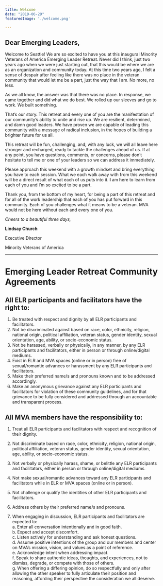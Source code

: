 ```yaml
---
title: Welcome
date: "2019-06-29"
featuredImage: './welcome.png'

---
```


## Dear Emerging Leaders,

Welcome to Seattle! We are so excited to have you at this inaugural Minority Veterans of America Emerging Leader Retreat. Never did I think, just two years ago when we were just starting out, that this would be where we are as an organization and community today. At this time two years ago, I felt a sense of despair after feeling like there was no place in the veteran community that would let me be a part, just the way that I am. No more, no less. 

As we all know, the answer was that there was no place. In response, we came together and did what we do best. We rolled up our sleeves and go to work. We built something. 

That’s our story. This retreat and every one of you are the manifestation of our community’s ability to unite and rise up. We are resilient, determined, and damn good leaders. We have proven we are capable of leading this community with a message of radical inclusion, in the hopes of building a brighter future for us all. 

This retreat will be fun, challenging, and, with any luck, we will all leave here stronger and recharged, ready to tackle the challenges ahead of us. If at any point, you have questions, comments, or concerns, please don’t hesitate to tell me or one of your leaders so we can address it immediately. 

Please approach this weekend with a growth mindset and bring everything you have to each session. What we each walk away with from this weekend will be a direct result of what each of us puts into it. I am here to learn from each of you and I’m so excited to be a part. 

Thank you, from the bottom of my heart, for being a part of this retreat and for all of the work leadership that each of you has put forward in this community. Each of you challenges what it means to be a veteran. MVA would not be here without each and every one of you.



*Cheers to a beautiful three days,*


**Lindsay Church**

Executive Director

Minority Veterans of America


***

# Emerging Leader Retreat Community Agreements

All ELR participants and facilitators have the right to:
------
1. Be treated with respect and dignity by all ELR participants and facilitators.
2. Not be discriminated against based on race, color, ethnicity, religion, national origin, political affiliation, veteran status, gender identity, sexual orientation, age, ability, or socio-economic status.
3. Not be harassed, verbally or physically, in any manner, by any ELR participants and facilitators, either in person or through online/digital mediums. 
4. Exist in ELR and MVA spaces (online or in person) free of sexual/romantic advances or harassment by any ELR participants and facilitators.
5. Make their preferred name/s and pronouns known and to be addressed accordingly.
6. Make an anonymous grievance against any ELR participants and facilitators for violation of these community guidelines, and for that grievance to be fully considered and addressed through an accountable and transparent process.

All MVA members have the responsibility to:
------
1. Treat all ELR participants and facilitators with respect and recognition of their dignity.

2. Not discriminate based on race, color, ethnicity, religion, national origin, political affiliation, veteran status, gender identity, sexual orientation, age, ability, or socio-economic status.

3. Not verbally or physically harass, shame, or belittle any ELR participants and facilitators, either in person or through online/digital mediums. 

4. Not make sexual/romantic advances toward any ELR participants and facilitators while in ELR or MVA spaces (online or in person).

5. Not challenge or qualify the identities of other ELR participants and facilitators.

6. Address others by their preferred name/s and pronouns.
7. When engaging in discussion, ELR participants and facilitators are expected to:  
a. Enter all conversation intentionally and in good faith.  
b. Expect and accept discomfort.  
c. Listen actively for understanding and ask honest questions.  
d. Assume positive intentions of the group and our members and center on MVA’s mission, vision, and values as a point of reference.  
e. Acknowledge intent when addressing impact.  
f. Speak to share authentic ideas, thoughts, and experiences, not to dismiss, degrade, or compete with those of others.  
g. When offering a differing opinion, do so respectfully and only after allowing the other speaker to fully articulate their position and reasoning, affording their perspective the consideration we all deserve.